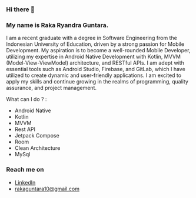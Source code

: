### Hi there 👋

### My name is Raka Ryandra Guntara.

I am a recent graduate with a degree in Software Engineering from the Indonesian University of Education, driven by a strong passion for Mobile Development. My aspiration is to become a well-rounded Mobile Developer, utilizing my expertise in Android Native Development with Kotlin, MVVM (Model-View-ViewModel) architecture, and RESTful APIs. I am adept with essential tools such as Android Studio, Firebase, and GitLab, which I have utilized to create dynamic and user-friendly applications. I am excited to apply my skills and continue growing in the realms of programming, quality assurance, and project management.

What can I do ? :
- Android Native
- Kotlin
- MVVM
- Rest API
- Jetpack Compose
- Room
- Clean Architecture
- MySql

### Reach me on
- <a href="https://www.linkedin.com/in/raka-ryandra-guntara-b23698227">LinkedIn</a>
- rakaguntara10@gmail.com

